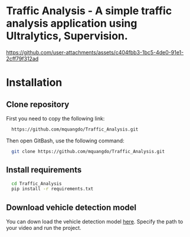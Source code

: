 # Traffic Analysis - A simple traffic analysis application using Ultralytics, Supervision.

https://github.com/user-attachments/assets/c404fbb3-1bc5-4de0-91e1-2cff79f312ad
# Installation

## Clone repository

First you need to copy the following link:

```bash
  https://github.com/mquangdo/Traffic_Analysis.git
```
Then open GitBash, use the following command:
```bash
  git clone https://github.com/mquangdo/Traffic_Analysis.git
```
## Install requirements

```bash
  cd Traffic_Analysis
  pip install -r requirements.txt
```
## Download vehicle detection model 
You can down load the vehicle detection model [here](https://drive.google.com/uc?id=1y-IfToCjRXa3ZdC1JpnKRopC7mcQW-5z).
Specify the path to your video and run the project.
